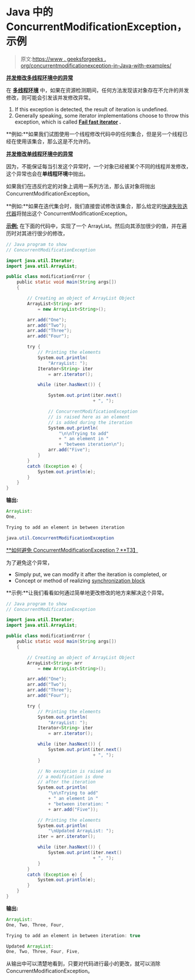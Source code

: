 # Java 中的 ConcurrentModificationException，示例

> 原文:[https://www . geeksforgeeks . org/concurrentmodificationexception-in-Java-with-examples/](https://www.geeksforgeeks.org/concurrentmodificationexception-in-java-with-examples/)

<u>**并发修改多线程环境中的异常**</u>

在 **[多线程环境](https://www.geeksforgeeks.org/multithreading-in-java/)** 中，如果在资源检测期间，任何方法发现该对象存在不允许的并发修改，则可能会引发该并发修改异常。

1.  If this exception is detected, the result of iteration is undefined.
2.  Generally speaking, some iterator implementations choose to throw this exception, which is called **[Fail fast iterator](https://www.geeksforgeeks.org/fail-fast-fail-safe-iterators-java/) .**

**例如:**如果我们试图使用一个线程修改代码中的任何集合，但是另一个线程已经在使用该集合，那么这是不允许的。

<u>**并发修改单线程环境中的异常**</u>

因为，不能保证每当引发这个异常时，一个对象已经被某个不同的线程并发修改，这个异常也会在**单线程环境**中抛出。

如果我们在违反约定的对象上调用一系列方法，那么该对象将抛出 ConcurrentModificationException。

**例如:**如果在迭代集合时，我们直接尝试修改该集合，那么给定的[快速失败迭代器](https://www.geeksforgeeks.org/fail-fast-fail-safe-iterators-java/)将抛出这个 ConcurrentModificationException。

<u>**示例:**</u> 在下面的代码中，实现了一个 ArrayList。然后向其添加很少的值，并在遍历时对其进行很少的修改，

```java
// Java program to show
// ConcurrentModificationException

import java.util.Iterator;
import java.util.ArrayList;

public class modificationError {
    public static void main(String args[])
    {

        // Creating an object of ArrayList Object
        ArrayList<String> arr
            = new ArrayList<String>();

        arr.add("One");
        arr.add("Two");
        arr.add("Three");
        arr.add("Four");

        try {
            // Printing the elements
            System.out.println(
                "ArrayList: ");
            Iterator<String> iter
                = arr.iterator();

            while (iter.hasNext()) {

                System.out.print(iter.next()
                                 + ", ");

                // ConcurrentModificationException
                // is raised here as an element
                // is added during the iteration
                System.out.println(
                    "\n\nTrying to add"
                    + " an element in "
                    + "between iteration\n");
                arr.add("Five");
            }
        }
        catch (Exception e) {
            System.out.println(e);
        }
    }
}
```

**输出:**

```java
ArrayList: 
One, 

Trying to add an element in between iteration

java.util.ConcurrentModificationException

```

<u>**如何避免 ConcurrentModificationException？**T3】</u>

为了避免这个异常，

*   Simply put, we can modify it after the iteration is completed, or
*   Concept or method of realizing [synchronization block](https://www.geeksforgeeks.org/method-block-synchronization-java/)

**示例:**让我们看看如何通过简单地更改修改的地方来解决这个异常。

```java
// Java program to show
// ConcurrentModificationException

import java.util.Iterator;
import java.util.ArrayList;

public class modificationError {
    public static void main(String args[])
    {

        // Creating an object of ArrayList Object
        ArrayList<String> arr
            = new ArrayList<String>();

        arr.add("One");
        arr.add("Two");
        arr.add("Three");
        arr.add("Four");

        try {
            // Printing the elements
            System.out.println(
                "ArrayList: ");
            Iterator<String> iter
                = arr.iterator();

            while (iter.hasNext()) {
                System.out.print(iter.next()
                                 + ", ");
            }

            // No exception is raised as
            // a modification is done
            // after the iteration
            System.out.println(
                "\n\nTrying to add"
                + " an element in "
                + "between iteration: "
                + arr.add("Five"));

            // Printing the elements
            System.out.println(
                "\nUpdated ArrayList: ");
            iter = arr.iterator();

            while (iter.hasNext()) {
                System.out.print(iter.next()
                                 + ", ");
            }
        }
        catch (Exception e) {
            System.out.println(e);
        }
    }
}
```

**输出:**

```java
ArrayList: 
One, Two, Three, Four, 

Trying to add an element in between iteration: true

Updated ArrayList: 
One, Two, Three, Four, Five,

```

从输出中可以清楚地看到，只要对代码进行最小的更改，就可以消除 ConcurrentModificationException。